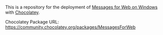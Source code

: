 This is a repository for the deployment of [Messages for Web on Windows](https://github.com/asheroto/MessagesForWeb) with [Chocolatey](https://chocolatey.org/).

Chocolatey Package URL: https://community.chocolatey.org/packages/MessagesForWeb